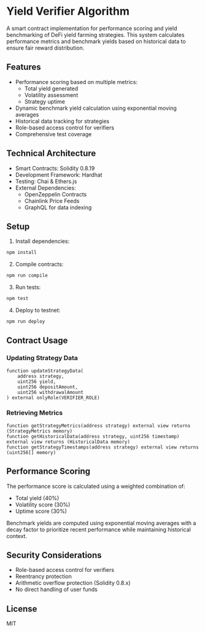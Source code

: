 # Yield Verifier Algorithm

A smart contract implementation for performance scoring and yield benchmarking of DeFi yield farming strategies. This system calculates performance metrics and benchmark yields based on historical data to ensure fair reward distribution.

## Features

- Performance scoring based on multiple metrics:
  - Total yield generated
  - Volatility assessment
  - Strategy uptime
- Dynamic benchmark yield calculation using exponential moving averages
- Historical data tracking for strategies
- Role-based access control for verifiers
- Comprehensive test coverage

## Technical Architecture

- Smart Contracts: Solidity 0.8.19
- Development Framework: Hardhat
- Testing: Chai & Ethers.js
- External Dependencies:
  - OpenZeppelin Contracts
  - Chainlink Price Feeds
  - GraphQL for data indexing

## Setup

1. Install dependencies:
```bash
npm install
```

2. Compile contracts:
```bash
npm run compile
```

3. Run tests:
```bash
npm test
```

4. Deploy to testnet:
```bash
npm run deploy
```

## Contract Usage

### Updating Strategy Data
```solidity
function updateStrategyData(
    address strategy,
    uint256 yield,
    uint256 depositAmount,
    uint256 withdrawalAmount
) external onlyRole(VERIFIER_ROLE)
```

### Retrieving Metrics
```solidity
function getStrategyMetrics(address strategy) external view returns (StrategyMetrics memory)
function getHistoricalData(address strategy, uint256 timestamp) external view returns (HistoricalData memory)
function getStrategyTimestamps(address strategy) external view returns (uint256[] memory)
```

## Performance Scoring

The performance score is calculated using a weighted combination of:
- Total yield (40%)
- Volatility score (30%)
- Uptime score (30%)

Benchmark yields are computed using exponential moving averages with a decay factor to prioritize recent performance while maintaining historical context.

## Security Considerations

- Role-based access control for verifiers
- Reentrancy protection
- Arithmetic overflow protection (Solidity 0.8.x)
- No direct handling of user funds

## License

MIT